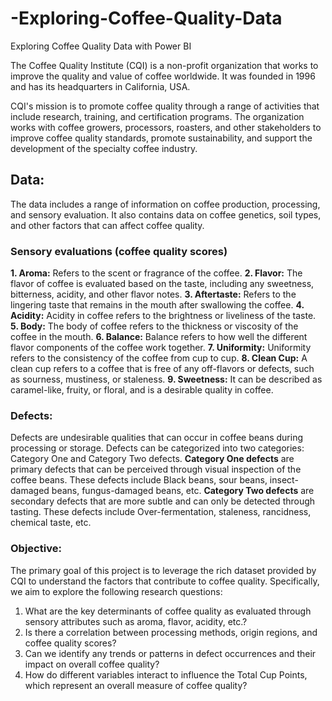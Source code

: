 # -Exploring-Coffee-Quality-Data
 Exploring Coffee Quality Data with Power BI

The Coffee Quality Institute (CQI) is a non-profit organization that works to improve the quality and value of coffee worldwide. It was founded in 1996 and has its headquarters in California, USA.

CQI's mission is to promote coffee quality through a range of activities that include research, training, and certification programs. The organization works with coffee growers, processors, roasters, and other stakeholders to improve coffee quality standards, promote sustainability, and support the development of the specialty coffee industry.


## Data:
The data includes a range of information on coffee production, processing, and sensory evaluation. It also contains data on coffee genetics, soil types, and other factors that can affect coffee quality.

### Sensory evaluations (coffee quality scores)
**1. Aroma:** Refers to the scent or fragrance of the coffee.
**2. Flavor:** The flavor of coffee is evaluated based on the taste, including any sweetness, bitterness, acidity, and other flavor notes.
**3. Aftertaste:** Refers to the lingering taste that remains in the mouth after swallowing the coffee.
**4. Acidity:** Acidity in coffee refers to the brightness or liveliness of the taste.
**5. Body:** The body of coffee refers to the thickness or viscosity of the coffee in the mouth.
**6. Balance:** Balance refers to how well the different flavor components of the coffee work together.
**7. Uniformity:** Uniformity refers to the consistency of the coffee from cup to cup.
**8. Clean Cup:** A clean cup refers to a coffee that is free of any off-flavors or defects, such as sourness, mustiness, or staleness.
**9. Sweetness:** It can be described as caramel-like, fruity, or floral, and is a desirable quality in coffee.

### Defects:
Defects are undesirable qualities that can occur in coffee beans during processing or storage. Defects can be categorized into two categories: Category One and Category Two defects.
**Category One defects** are primary defects that can be perceived through visual inspection of the coffee beans. These defects include Black beans, sour beans, insect-damaged beans, fungus-damaged beans, etc.
**Category Two defects** are secondary defects that are more subtle and can only be detected through tasting. These defects include Over-fermentation, staleness, rancidness, chemical taste, etc.

### Objective: 
The primary goal of this project is to leverage the rich dataset provided by CQI to understand the factors that contribute to coffee quality. Specifically, we aim to explore the following research questions:
1.	What are the key determinants of coffee quality as evaluated through sensory attributes such as aroma, flavor, acidity, etc.?
2.	Is there a correlation between processing methods, origin regions, and coffee quality scores?
3.	Can we identify any trends or patterns in defect occurrences and their impact on overall coffee quality?
4.	How do different variables interact to influence the Total Cup Points, which represent an overall measure of coffee quality?
